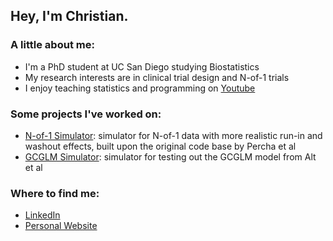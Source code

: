 ## Hey, I'm Christian. 

### A little about me:

- I'm a PhD student at UC San Diego studying Biostatistics
- My research interests are in clinical trial design and N-of-1 trials
- I enjoy teaching statistics and programming on [Youtube](https://youtube.com/@very-normal)

### Some projects I've worked on:

- [N-of-1 Simulator](https://github.com/thecbp/n1sim): simulator for N-of-1 data with more realistic run-in and washout effects, built upon the original code base by Percha et al
- [GCGLM Simulator](https://github.com/thecbp/gcglm-shiny): simulator for testing out the GCGLM model from Alt et al

### Where to find me:

- [LinkedIn](https://www.linkedin.com/in/cbpascual/)
- [Personal Website](cbpascual.com)
